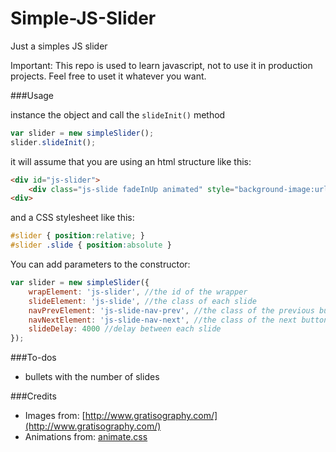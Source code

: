 # Simple-JS-Slider
Just a simples JS slider

Important: This repo is used to learn javascript, not to use it in production projects. Feel free to uset it whatever you want.

###Usage

instance the object and call the `slideInit()` method

```javascript
var slider = new simpleSlider();
slider.slideInit();
```
it will assume that you are using an html structure like this:

```html
<div id="js-slider">
	<div class="js-slide fadeInUp animated" style="background-image:url('assets/img/slide-1.jpg');"></div>
<div>
```
and a CSS stylesheet like this:

```css
#slider { position:relative; }
#slider .slide { position:absolute }
```

You can add parameters to the constructor:

```javascript
var slider = new simpleSlider({ 
	wrapElement: 'js-slider', //the id of the wrapper
	slideElement: 'js-slide', //the class of each slide
	navPrevElement: 'js-slide-nav-prev', //the class of the previous button
	navNextElement: 'js-slide-nav-next', //the class of the next button
	slideDelay: 4000 //delay between each slide
});
```

###To-dos

+ bullets with the number of slides

###Credits

+ Images from: [http://www.gratisography.com/](http://www.gratisography.com/)
+ Animations from: [animate.css](http://daneden.github.io/animate.css/)
